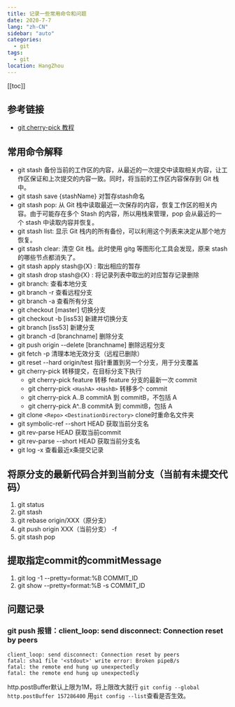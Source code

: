 ```yaml
---
title: 记录一些常用命令和问题
date: 2020-7-7
lang: "zh-CN"
sidebar: "auto"
categories:
  - git
tags:
  - git
location: HangZhou
---
```


[[toc]]

## 参考链接

- [git cherry-pick 教程](http://www.ruanyifeng.com/blog/2020/04/git-cherry-pick.html)

## 常用命令解释

- git stash 备份当前的工作区的内容，从最近的一次提交中读取相关内容，让工作区保证和上次提交的内容一致。同时，将当前的工作区内容保存到 Git 栈中。
- git stash save {stashName} 对暂存stash命名
- git stash pop: 从 Git 栈中读取最近一次保存的内容，恢复工作区的相关内容。由于可能存在多个 Stash 的内容，所以用栈来管理，pop 会从最近的一个 stash 中读取内容并恢复。
- git stash list: 显示 Git 栈内的所有备份，可以利用这个列表来决定从那个地方恢复。
- git stash clear: 清空 Git 栈。此时使用 gitg 等图形化工具会发现，原来 stash 的哪些节点都消失了。
- git stash apply stash@{X} : 取出相应的暂存
- git stash drop stash@{X} : 将记录列表中取出的对应暂存记录删除
- git branch: 查看本地分支
- git branch -r 查看远程分支
- git branch -a 查看所有分支
- git checkout [master] 切换分支
- git checkout -b [iss53] 新建并切换分支
- git branch [iss53] 新建分支
- git branch -d [branchname] 删除分支
- git push origin --delete [branchname] 删除远程分支
- git fetch -p 清理本地无效分支（远程已删除）
- git reset --hard origin/test 指针重置到另一个分支，用于分支覆盖
- git cherry-pick 转移提交，在目标分支下执行
  - git cherry-pick feature 转移 feature 分支的最新一次 commit
  - git cherry-pick `<HashA>` `<HashB>` 转移多个 commit
  - git cherry-pick A..B commitA 到 commitB，不包括 A
  - git cherry-pick A^..B commitA 到 commitB，包括 A
- git clone `<Repo>` `<DestinationDirectory>` clone时重命名文件夹
- git symbolic-ref --short HEAD 获取当前分支名
- git rev-parse HEAD 获取当前commit
- git rev-parse --short HEAD  获取当前分支名
- git log -x 查看最近x条提交记录

## 将原分支的最新代码合并到当前分支（当前有未提交代码）

1. git status
2. git stash
3. git rebase origin/XXX（原分支）
4. git push origin XXX（当前分支） -f
5. git stash pop

## 提取指定commit的commitMessage
1. git log -1 --pretty=format:%B COMMIT_ID
2. git show --pretty=format:%B -s COMMIT_ID

## 问题记录
### git push 报错：client_loop: send disconnect: Connection reset by peers
```shell
client_loop: send disconnect: Connection reset by peers
fatal: sha1 file '<stdout>' write error: Broken pipeB/s
fatal: the remote end hung up unexpectedly
fatal: the remote end hung up unexpectedly
```
http.postBuffer默认上限为1M，将上限改大就行
`git config --global http.postBuffer 157286400`
用`git config --list`查看是否生效。
